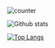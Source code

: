 ![counter](https://enxh8yo4cinf6yt.m.pipedream.net)

![Github stats](https://github-readme-stats.vercel.app/api?username=darklol9&count_private=true&theme=dracula)

[![Top Langs](https://github-readme-stats.vercel.app/api/top-langs/?username=darklol9&layout=compact&theme=dracula)](https://github.com/anuraghazra/github-readme-stats)
